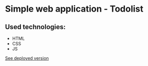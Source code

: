 <h1>Simple web application - Todolist</h1>

<h2>Used technologies:</h2>

<ul>
    <li>HTML</li>
    <li>CSS</li>
    <li>JS</li>
</ul>

<a href="https://romdevjs.github.io/todolist-js/">See deployed version</a>
